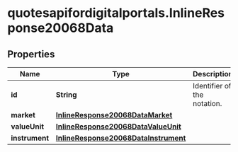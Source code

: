 # quotesapifordigitalportals.InlineResponse20068Data

## Properties

Name | Type | Description | Notes
------------ | ------------- | ------------- | -------------
**id** | **String** | Identifier of the notation. | [optional] 
**market** | [**InlineResponse20068DataMarket**](InlineResponse20068DataMarket.md) |  | [optional] 
**valueUnit** | [**InlineResponse20068DataValueUnit**](InlineResponse20068DataValueUnit.md) |  | [optional] 
**instrument** | [**InlineResponse20068DataInstrument**](InlineResponse20068DataInstrument.md) |  | [optional] 


